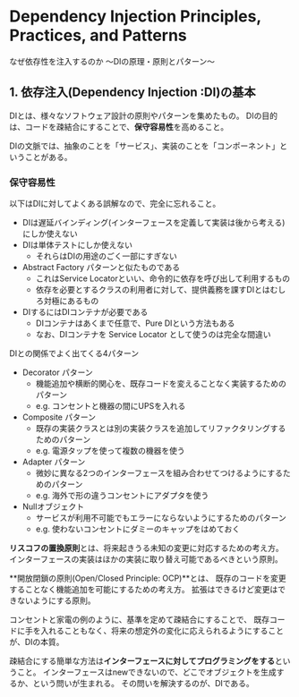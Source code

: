 # Dependency Injection Principles, Practices, and Patterns

なぜ依存性を注入するのか 〜DIの原理・原則とパターン〜

## 1. 依存注入(Dependency Injection :DI)の基本

DIとは、様々なソフトウェア設計の原則やパターンを集めたもの。
DIの目的は、コードを疎結合にすることで、**保守容易性**を高めること。

DIの文脈では、抽象のことを「サービス」、実装のことを「コンポーネント」ということがある。

### 保守容易性

以下はDIに対してよくある誤解なので、完全に忘れること。

- DIは遅延バインディング(インターフェースを定義して実装は後から考える)にしか使えない
- DIは単体テストにしか使えない
  - それらはDIの用途のごく一部にすぎない
- Abstract Factory パターンと似たものである
  - これはService Locatorといい、命令的に依存を呼び出して利用するもの
  - 依存を必要とするクラスの利用者に対して、提供義務を課すDIとはむしろ対極にあるもの
- DIするにはDIコンテナが必要である
  - DIコンテナはあくまで任意で、Pure DIという方法もある
  - なお、DIコンテナを Service Locator として使うのは完全な間違い

DIとの関係でよく出てくる4パターン

- Decorator パターン
  - 機能追加や横断的関心を、既存コードを変えることなく実装するためのパターン
  - e.g. コンセントと機器の間にUPSを入れる
- Composite パターン
  - 既存の実装クラスとは別の実装クラスを追加してリファクタリングするためのパターン
  - e.g. 電源タップを使って複数の機器を使う
- Adapter パターン
  - 微妙に異なる2つのインターフェースを組み合わせてつけるようにするためのパターン
  - e.g. 海外で形の違うコンセントにアダプタを使う
- Nullオブジェクト
  - サービスが利用不可能でもエラーにならないようにするためのパターン
  - e.g. 使わないコンセントにダミーのキャップをはめておく

**リスコフの置換原則**とは、将来起きうる未知の変更に対応するための考え方。
インターフェースの実装はほかの実装に取り替え可能であるべきという原則。

**開放閉鎖の原則(Open/Closed Principle: OCP)**とは、
既存のコードを変更することなく機能追加を可能にするための考え方。
拡張はできるけど変更はできないようにする原則。

コンセントと家電の例のように、基準を定めて疎結合にすることで、
既存コードに手を入れることもなく、将来の想定外の変化に応えられるようにすることが、DIの本質。

疎結合にする簡単な方法は**インターフェースに対してプログラミングをする**ということ。
インターフェースはnewできないので、どこでオブジェクトを生成するか、という問いが生まれる。
その問いを解決するのが、DIである。
